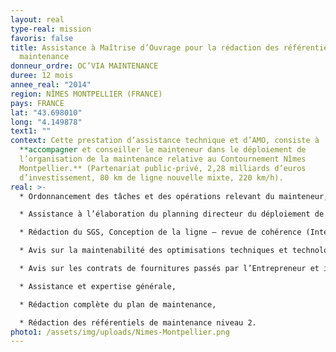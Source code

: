 ```yaml
---
layout: real
type-real: mission
favoris: false
title: Assistance à Maîtrise d’Ouvrage pour la rédaction des référentiels de
  maintenance
donneur_ordre: OC’VIA MAINTENANCE
duree: 12 mois
annee_real: "2014"
region: NÎMES MONTPELLIER (FRANCE)
pays: FRANCE
lat: "43.698010"
long: "4.149878"
text1: ""
context: Cette prestation d’assistance technique et d’AMO, consiste à
  **accompagner et conseiller le mainteneur dans le déploiement de
  l’organisation de la maintenance relative au Contournement Nîmes
  Montpellier.** (Partenariat public-privé, 2,28 milliards d’euros
  d’investissement, 80 km de ligne nouvelle mixte, 220 km/h).
real: >-
  * Ordonnancement des tâches et des opérations relevant du mainteneur, 

  * Assistance à l’élaboration du planning directeur du déploiement de l’organisation du mainteneur, 

  * Rédaction du SGS, Conception de la ligne – revue de cohérence (Interface MOE/Mainteneur), 

  * Avis sur la maintenabilité des optimisations techniques et technologiques de l’Entrepreneur (Dossiers de dérogation), 

  * Avis sur les contrats de fournitures passés par l’Entrepreneur et impactant la future maintenance ou les critères FDMS (fiabilité, disponibilité, maintenabilité, sécurité), 

  * Assistance et expertise générale, 

  * Rédaction complète du plan de maintenance, 

  * Rédaction des référentiels de maintenance niveau 2.
photo1: /assets/img/uploads/Nimes-Montpellier.png
---
```

